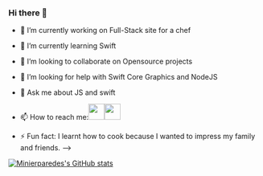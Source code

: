 ### Hi there 👋


- 🔭 I’m currently working on  Full-Stack site for a chef
- 🌱 I’m currently learning  Swift
- 👯 I’m looking to collaborate on Opensource projects 
- 🤔 I’m looking for help with Swift Core Graphics and NodeJS
- 💬 Ask me about JS and swift 
- 📫 How to reach me:[<img height="32" width="32" src="https://cdn.jsdelivr.net/npm/simple-icons@v3/icons/twitter.svg" />](https://twitter.com/minierparedes)[<img height="32" width="32" src="https://cdn.jsdelivr.net/npm/simple-icons@v3/icons/linkedin.svg" />](https://www.linkedin.com/in/minierparedes/)


- ⚡ Fun fact: I learnt how to cook because I wanted to impress my family and friends.
-->

[![Minierparedes's GitHub stats](http://github-readme-stats.minierparedes.vercel.app/api?username=minierparedes)](github.com/minierparedes/github-readme-stats)
